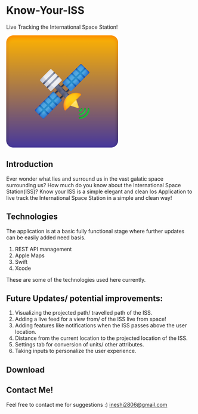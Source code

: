 # Know-Your-ISS
Live Tracking the International Space Station!

<img src="https://github.com/INESHJ/Know-Your-ISS/blob/master/ICON.png" height="300" width="300">

## Introduction

Ever wonder what lies and surround us in the vast galatic space surrounding us? How much do you know about the International Space Station(ISS)? 
Know your ISS is a simple elegant and clean Ios Application to live track the International Space Station in a simple and clean way!

## Technologies

The application is at a basic fully functional stage where further updates can be easily added need basis. 

1) REST API management
2) Apple Maps 
3) Swift
4) Xcode 

These are some of the technologies used here currently.


## Future Updates/ potential improvements:
1) Visualizing the projected path/ travelled path of the ISS.
2) Adding a live feed for a view from/ of the ISS live from space!
3) Adding features like notifications when the ISS passes above the user location.
4) Distance from the current location to the projected location of the ISS.
5) Settings tab for conversion of units/ other attributes.
6) Taking inputs to personalize the user experience.

## Download 

## Contact Me!
Feel free to contact me for suggestions :)
ineshj2806@gmail.com

